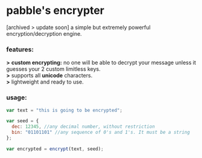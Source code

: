 # pabble's encrypter
[archived > update soon]
a simple but extremely powerful encryption/decryption engine.

### features:
<b>&gt;</b> <b>custom encrypting:</b> no one will be able to decrypt your message unless it guesses your 2 custom limitless keys.<br>
<b>&gt;</b> supports all <b>unicode</b> characters.<br>
<b>&gt;</b> lightweight and ready to use.


### usage:
```javascript
var text = "this is going to be encrypted";

var seed = {
  dec: 12345, //any decimal number, without restriction
  bin: "01101101" //any sequence of 0's and 1's. It must be a string
};

var encrypted = encrypt(text, seed);

```
